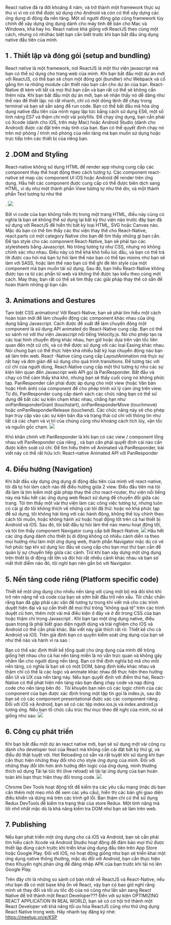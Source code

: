 React native đã ra đời khoảng 4 năm, và trở thành một framework thực sự thú vị vì nó có thể được sử dụng cho Android và còn có thể xây dựng các ứng dụng di động đa nền tảng. Một số người đóng góp cũng framework tùy chỉnh để xây dựng ứng dụng dành cho máy tính để bàn cho Mac và Windows, khá hay ho. React native khá giống với ReactJS theo cùng một cách, nhưng có nhữhác biệt bạn cần biết trước khi bạn bắt đầu ứng dụng native đầu tiên của mình.

## 1 . Thiết lập và đóng gói (setup and bundling)
React native là một framework, nơi ReactJS là một thư viện javascript mà bạn có thể sử dụng cho trang web của mình. Khi bạn bắt đầu một dự án mới với ReactJS, có thể bạn sẽ chọn một đóng gói (bundler) như Webpack và cố gắng tìm ra những module cần thiết nào bạn cần cho dự án của bạn. React-Native đi kèm với tất cả mọi thứ bạn cần và bạn rất có thể sẽ không cần thêm nữa. Khi bạn bắt đầu một dự án mới, bạn sẽ nhận thấy nó dễ dàng như thế nào để thiết lập: nó rất nhanh, chỉ có một dòng lệnh để chạy trong terminal và bạn sẽ sẵn sàng để run code. Bạn có thể bắt đầu mã hóa ứng dụng native đầu tiên của mình ngay lập tức bằng cách sử dụng ES6, một số tính năng ES7 và thậm chí một vài polyfills. Để chạy ứng dụng, bạn cần phải có Xcode (dành cho iOS, trên máy Mac) hoặc Android Studio (dành cho Android) được cài đặt trên máy tính của bạn. Bạn có thể quyết định chạy nó trên mô phỏng / trình mô phỏng của nền tảng mà bạn muốn sử dụng hoặc trực tiếp trên các thiết bị của riêng bạn.

## 2 .DOM and Styling
React-native không sử dụng HTML để render app nhưng cung cấp các component thay thế hoạt động theo cách tương tự. Các component react-native sẽ map các component UI iOS hoặc Android để render trên ứng dụng. Hầu hết các component được cung cấp có thể được biên dịch sang HTML, ví dụ như một thành phần View tương tự như thẻ div, và một thành phần Text tương tự như thẻ <p>.
![](https://images.viblo.asia/045ca750-6858-4dd9-8069-a2efd168dd00.PNG)
    
Bởi vì code của bạn không hiển thị trong một trang HTML, điều này cũng có nghĩa là bạn sẽ không thể sử dụng lại bất kỳ thư viện nào trước đây bạn đã sử dụng với ReactJS để hiển thị bất kỳ loại HTML, SVG hoặc Canvas nào. Mặc dù bạn có thể tìm thấy các thư viện thay thế cho React-Native, react.parts có một category Native cho bạn để tìm thấy những gì bạn cần. Để tạo style cho các component React-Native, bạn sẽ phải tạo các stylesheets bằng Javascript. Nó trông tương tự như CSS, nhưng nó không chính xác như nhau. Điều này có thể khá khó hiểu lúc đầu, và bạn có thể trả lời được cau hỏi mà bạn tự hỏi làm thế nào bạn có thể tạo mixins như bạn sẽ làm với SASS, hoặc làm thế nào bạn có thể ghi đè lên style của một component mà bạn muốn tái sử dụng. Sau đó, bạn hiểu React-Native không được tạo ra từ các phần tử web và không thể được tạo kiểu theo cùng một cách. May thay, bạn rất có thể sẽ tìm thấy các giải pháp thay thế có sẵn để hoàn thành những gì bạn cần.
## 3. Animations and Gestures
Tạm biệt CSS animations! Với React-Native, bạn sẽ phải tìm hiểu một cách hoàn toàn mới để làm chuyển động các component khác nhau của ứng dụng bằng Javascript. Cách được đề xuất để làm chuyển động một component là sử dụng API animated do React-Native cung cấp. Bạn có thể so sánh nó với thư viện Javascript nổi tiếng Velocity.js. Nó cho phép tạo ra các loại hình chuyển động khác nhau, hẹn giờ hoặc dựa trên vận tốc liên quan đến một cử chỉ, và có thể được sử dụng với các loại Easing khác nhau. Nói chung bạn có thể thực hiện khá nhiều bất kỳ loại chuyển động nào bạn sẽ làm trên web. React -Native cũng cung cấp LayoutAnimation mà thực sự rất hay và đơn giản để sử dụng cho quá trình transitions. Để tương tác với cử chỉ của người dùng, React-Native cung cấp một thứ tương tự như các sự kiện liên quan đến Javascript web API gọi là PanResponder. Bắt đầu và chạy có thể cảm thấy khá khó, nhưng bạn sẽ thấy cuối cùng nó không phức tạp. PanResponder cần phải được áp dụng cho một view (hoặc Văn bản hoặc Hình ảnh) của component để cho phép trình xử lý cảm ứng trên view. Từ đó, PanResponder cung cấp danh sách các chức năng bạn có thể sử dụng để bắt các sự kiện chạm khác nhau, chẳng hạn như onPanResponderGrant (touchstart), onPanResponderMove (touchmove) hoặc onPanResponderRelease (touchend). Các chức năng này sẽ cho phép bạn truy cập vào các sự kiện bản địa và trạng thái cử chỉ với thông tin như tất cả các chạm và vị trí của chúng cũng như khoảng cách tích lũy, vận tốc và nguồn gốc chạm.
![](https://images.viblo.asia/f82f2731-acb8-433c-a15e-581ecad99df7.gif)

Khó khăn chính với PanResponder là khi bạn có các view / component lồng nhau với PanResponder của riêng , và bạn cần phải quyết định cái nào cần được kiểm soát cử chỉ. Để tìm hiểu thêm về Animated và PanResponder, bài viết này có thể rất hữu ích: React-native Animated API với PanResponder

## 4. Điều hướng (Navigation)
Khi bắt đầu xây dựng ứng dụng di động đầu tiên của mình với react-native, tôi đã tự hỏi làm cách nào để điều hướng giữa 2 view. Điều đầu tiên mà tôi đã làm là tìm kiếm một giải pháp thay thế cho react-router, thư viện nổi tiếng này mà hầu hết các ứng dụng web React sử dụng để chuyển đổi giữa các trang. Tôi tìm thấy một vài thư viện làm các công việc tương tự, nhưng luôn có cái gì đó tôi không thích về những cái tôi đã thử: hoặc nó khá phức tạp để sử dụng, tôi không hài lòng với các hành động, không thể tùy chỉnh theo cách tôi muốn, hoặc không hành xử hoặc hoạt động tốt trên cả hai thiết bị Android và iOS. Sau đó, tôi bắt đầu tự hỏi làm thế nào menu hoạt động tốt, và tôi tìm thấy component Navigator cung cấp bởi React-Native.
![](https://images.viblo.asia/07f69e25-4fad-498e-a4e3-e0fde2be54a9.gif)
Hầu hết các ứng dụng dành cho thiết bị di động không có nhiều cảnh diễn ra theo mọi hướng như làm một ứng dụng web, thành phần Navigator mặc dù có vẻ hơi phức tạp khi sử dụng lúc đầu sẽ cung cấp cho bạn mọi thứ bạn cần để quản lý sự chuyển tiếp giữa các cảnh. Trừ khi bạn xây dựng một ứng dụng trên thiết bị di động rất lớn và đòi hỏi rất nhiều cảnh khác nhau và bạn sợ mất thời điểm nào đó, tôi nghĩ bạn nên gắn bó với Navigator.

## 5. Nền tảng code riêng (Platform specific code)
Thiết kế một ứng dụng cho nhiều nền tảng với cùng một bộ mã đôi khó khi trở nên nặng nề và code của bạn sẽ sớm bắt đầu trở nên xấu. Tôi chắc chắn rằng bạn đã gặp phải các vấn đề tương tự trong khi viết mã cho các trình duyệt hiện đại và sự cần thiết để mọi thứ trông “không quá tệ” trên các trình duyệt cũ hơn, thêm một vài mã điều kiện ở đây và ở đó trong CSS của bạn hoặc thậm chí trong Javascript . Khi bạn tạo một ứng dụng native, điều quan trọng là phải biết giao diện người dùng và trải nghiệm cho iOS và Android có thể cần phải khác. Bài viết này giải thích rất rõ: Thiết kế cho cả Android và iOS. Trên giả định bạn có quyền kiểm soát ứng dụng của bạn sẽ như thế nào và hành vi ra sao :

Bạn có thể xác định thiết kế tổng quát cho ứng dụng của mình để trông giống hệt nhau cho cả hai nền tảng miễn là nó vẫn trực quan và không gây nhầm lẫn cho người dùng nền tảng.
Bạn có thể định nghĩa bộ mã cho mỗi nền tảng, có nghĩa là bạn sẽ có một DOM, bảng định kiểu khác nhau và thậm chí có thể là các logic và animate khác nhau để thực hiện theo hướng dẫn UI và UX của nền tảng này. Nếu bạn quyết định với điểm thứ hai, React-Native có thể phát hiện nền tảng nào bạn đang chạy code và nạp đúng code cho nền tảng bên đó . Tôi khuyên bạn nên có các logic chính của các component của bạn được xác định trong một tập tin gọi là index.js, sau đó bạn sẽ có các component presentational được xác các component riêng . Đối với iOS và Android, bạn sẽ có các tệp index.ios.js và index.android.js tương ứng. Nếu bạn tổ chức cấu trúc thư mục theo đề nghị của mình, nó sẽ giống như sau:
![](https://images.viblo.asia/ee908bd7-6629-44c1-8e31-5929256229f8.PNG)
## 6. Công cụ phát triển
Khi bạn bắt đầu một dự án react native mới, bạn sẽ sử dụng một vài công cụ dành cho developer tool của React mà không cần cài đặt bất kỳ thứ gì, và điều đó thật tuyệt vời. Hot Reloading có sẵn và rất tuyệt khi sử dụng khi bạn cần thực hiện những thay đổi nhỏ cho style ứng dụng của mình. Đối với những thay đổi lớn hơn ảnh hưởng đến logic của ứng dụng, mình thường thích sử dụng Tải lại tức thì (live reload) sẽ tải lại ứng dụng của bạn hoàn toàn khi bạn thực hiện thay đổi trong code.
![](https://images.viblo.asia/7c435dfe-956b-46b1-b94f-65598e8877d2.jpeg)

Chrome Dev Tools hoạt động tốt để kiểm tra các yêu cầu mạng (mặc dù bạn cần thêm một mẹo nhỏ để xem các yêu cầu), hiển thị các bản ghi giao diện điều khiển và dừng mã trên các trình gỡ lỗi. Bạn thậm chí có thể sử dụng Redux DevTools để kiểm tra trạng thái của store Redux. Một tính năng mà tôi nhớ nhất mặc dù là khả năng kiểm tra DOM như bạn sẽ làm trên web.

## 7. Publishing
Nếu bạn phát triển một ứng dụng cho cả iOS và Android, bạn sẽ cần phải tìm hiểu cách Xcode và Android Studio hoạt động để đảm bảo mọi thứ được thiết lập đúng cách trước khi triển khai ứng dụng đầu tiên trên App Store hoặc Google Play. Đối với iOS, nó hoạt động giống như bạn sẽ triển khai một ứng dụng native thông thường, mặc dù đối với Android, bạn cần thực hiện theo Khuyến nghị phản ứng để đăng nhập APK của bạn trước khi tải nó lên Google Play.

Trên đây chỉ là những so sánh cơ bản nhất về ReactJS và React-Native, nếu như bạn đã có một base khá ổn về React, vậy bạn có bao giờ nghĩ rằng mình sẽ thay đổi và tối ưu tốc độ của nó cũng như lấn sân sang React Native để trở thành một React Developer??? Đến với sự kiện OPTIMIZING REACT APPLICATION IN REAL WORLD, bạn sẽ có cơ hội trở thành một React Developer với khả năng tối ưu hóa ReactJS cũng như thử ứng dụng React Native trong web. Hãy nhanh tay đăng ký nhé: https://meetup.vn/e/KSP